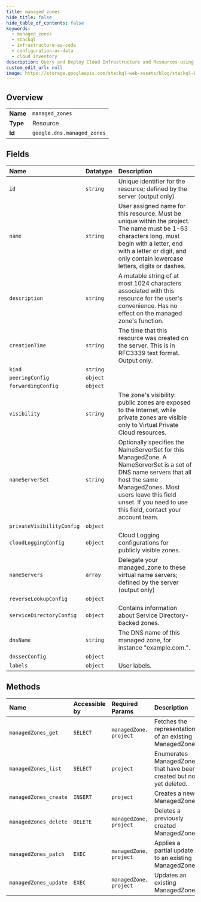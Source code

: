 ```yaml
---
title: managed_zones
hide_title: false
hide_table_of_contents: false
keywords:
  - managed_zones
  - stackql
  - infrastructure-as-code
  - configuration-as-data
  - cloud inventory
description: Query and Deploy Cloud Infrastructure and Resources using SQL
custom_edit_url: null
image: https://storage.googleapis.com/stackql-web-assets/blog/stackql-blog-post-featured-image.png
---
```

  
    

## Overview
<table><tbody>
<tr><td><b>Name</b></td><td><code>managed_zones</code></td></tr>
<tr><td><b>Type</b></td><td>Resource</td></tr>
<tr><td><b>Id</b></td><td><code>google.dns.managed_zones</code></td></tr>
</tbody></table>

## Fields
| Name | Datatype | Description |
|:-----|:---------|:------------|
| `id` | `string` | Unique identifier for the resource; defined by the server (output only) |
| `name` | `string` | User assigned name for this resource. Must be unique within the project. The name must be 1-63 characters long, must begin with a letter, end with a letter or digit, and only contain lowercase letters, digits or dashes. |
| `description` | `string` | A mutable string of at most 1024 characters associated with this resource for the user's convenience. Has no effect on the managed zone's function. |
| `creationTime` | `string` | The time that this resource was created on the server. This is in RFC3339 text format. Output only. |
| `kind` | `string` |  |
| `peeringConfig` | `object` |  |
| `forwardingConfig` | `object` |  |
| `visibility` | `string` | The zone's visibility: public zones are exposed to the Internet, while private zones are visible only to Virtual Private Cloud resources. |
| `nameServerSet` | `string` | Optionally specifies the NameServerSet for this ManagedZone. A NameServerSet is a set of DNS name servers that all host the same ManagedZones. Most users leave this field unset. If you need to use this field, contact your account team. |
| `privateVisibilityConfig` | `object` |  |
| `cloudLoggingConfig` | `object` | Cloud Logging configurations for publicly visible zones. |
| `nameServers` | `array` | Delegate your managed_zone to these virtual name servers; defined by the server (output only) |
| `reverseLookupConfig` | `object` |  |
| `serviceDirectoryConfig` | `object` | Contains information about Service Directory-backed zones. |
| `dnsName` | `string` | The DNS name of this managed zone, for instance "example.com.". |
| `dnssecConfig` | `object` |  |
| `labels` | `object` | User labels. |
## Methods
| Name | Accessible by | Required Params | Description |
|:-----|:--------------|:----------------|:------------|
| `managedZones_get` | `SELECT` | `managedZone, project` | Fetches the representation of an existing ManagedZone. |
| `managedZones_list` | `SELECT` | `project` | Enumerates ManagedZones that have been created but not yet deleted. |
| `managedZones_create` | `INSERT` | `project` | Creates a new ManagedZone. |
| `managedZones_delete` | `DELETE` | `managedZone, project` | Deletes a previously created ManagedZone. |
| `managedZones_patch` | `EXEC` | `managedZone, project` | Applies a partial update to an existing ManagedZone. |
| `managedZones_update` | `EXEC` | `managedZone, project` | Updates an existing ManagedZone. |
